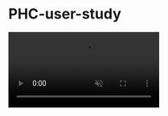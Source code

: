 # PHC-user-study

<div><video controls src="https://www.youtube.com/watch?v=xgUSRBa0zKQ" muted="false"></video></div>
